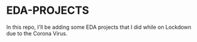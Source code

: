 # EDA-PROJECTS
In this repo, I'll be adding some EDA projects that I did while on Lockdown due to the Corona Virus.
